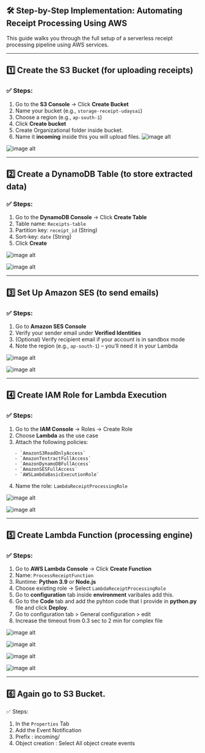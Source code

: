 ## 🛠️ Step-by-Step Implementation: Automating Receipt Processing Using AWS

This guide walks you through the full setup of a serverless receipt processing pipeline using AWS services.

---
## 1️⃣ Create the S3 Bucket (for uploading receipts) 

### ✅ Steps:
1. Go to the **S3 Console** → Click **Create Bucket**
2. Name your bucket (e.g., `storage-receipt-udaysai`)
3. Choose a region (e.g., `ap-south-1`)
4. Click **Create bucket**
5. Create Organizational folder inside bucket.
6. Name it **incoming** inside this you will upload files.
![image alt](https://github.com/udaysaithota/scanvaultproject/blob/2c23acecc61d927b0178b583838e8217ae81cda1/Screenshot%202025-07-17%20130816.png)


![image alt](https://github.com/udaysaithota/scanvaultproject/blob/beac5f3f30eac657a53265f8393ba64d690db170/Screenshot%202025-07-17%20110514.png)


---

## 2️⃣ Create a DynamoDB Table (to store extracted data)

### ✅ Steps:
1. Go to the **DynamoDB Console** → Click **Create Table**
2. Table name: `Receipts-table`
3. Partition key: `receipt_id` (String)
4. Sort-key: `date` (String)
5. Click **Create**


![image alt](https://github.com/udaysaithota/food-Waste-Reduction-Solution/blob/626257ca1c622ee0fa13fb60b9b905c910367a6d/Screenshot%202025-07-17%20111106.png)


![image alt](https://github.com/udaysaithota/food-Waste-Reduction-Solution/blob/626257ca1c622ee0fa13fb60b9b905c910367a6d/Screenshot%202025-07-17%20111143.png)


---

## 3️⃣ Set Up Amazon SES (to send emails)

### ✅ Steps:
1. Go to **Amazon SES Console**
2. Verify your sender email under **Verified Identities**
3. (Optional) Verify recipient email if your account is in sandbox mode
4. Note the region (e.g., `ap-south-1`) – you’ll need it in your Lambda

![image alt](https://github.com/udaysaithota/food-Waste-Reduction-Solution/blob/c761d7007c7338f48bb9f79fcd36c667e44568c1/Screenshot%202025-07-17%20112022.png)

![image alt](https://github.com/udaysaithota/food-Waste-Reduction-Solution/blob/c761d7007c7338f48bb9f79fcd36c667e44568c1/Screenshot%202025-07-17%20112057.png)


---


## 4️⃣ Create IAM Role for Lambda Execution

### ✅ Steps:
1. Go to the **IAM Console** → Roles → Create Role
2. Choose **Lambda** as the use case
3. Attach the following policies:
  
```
   - `AmazonS3ReadOnlyAccess`
   - `AmazonTextractFullAccess`
   - `AmazonDynamoDBFullAccess`
   - `AmazonSESFullAccess`
   - `AWSLambdaBasicExecutionRole`
```
4. Name the role: `LambdaReceiptProcessingRole`

![image alt](https://github.com/udaysaithota/food-Waste-Reduction-Solution/blob/c761d7007c7338f48bb9f79fcd36c667e44568c1/Screenshot%202025-07-17%20113125.png)

![image alt](https://github.com/udaysaithota/food-Waste-Reduction-Solution/blob/c761d7007c7338f48bb9f79fcd36c667e44568c1/Screenshot%202025-07-17%20113506.png)

---

## 5️⃣ Create Lambda Function (processing engine)

### ✅ Steps:
1. Go to **AWS Lambda Console** → Click **Create Function**
2. Name: `ProcessReceiptFunction`
3. Runtime: **Python 3.9** or **Node.js**
4. Choose existing role → Select `LambdaReceiptProcessingRole`
5. Go to **configuration** tab inside **environment** varibales add this.
6. Go to the **Code** tab and add the pyhton code that I provide in **python.py** file and click **Deploy**.
7. Go to configuration tab > General configuration  > edit
8. Increase the timeout from 0.3 sec to 2 min for complex file


![image alt](https://github.com/udaysaithota/food-Waste-Reduction-Solution/blob/23f7f24381cb685ecb60650ae9f2f4a8c3e980ea/Screenshot%202025-07-17%20115823.png)

![image alt](https://github.com/udaysaithota/food-Waste-Reduction-Solution/blob/23f7f24381cb685ecb60650ae9f2f4a8c3e980ea/Screenshot%202025-07-17%20121434.png)

![image alt](https://github.com/udaysaithota/food-Waste-Reduction-Solution/blob/23f7f24381cb685ecb60650ae9f2f4a8c3e980ea/Screenshot%202025-07-17%20121236.png)

![image alt](https://github.com/udaysaithota/food-Waste-Reduction-Solution/blob/23f7f24381cb685ecb60650ae9f2f4a8c3e980ea/Screenshot%202025-07-17%20122117.png)

---

## 6️⃣ Again go to S3 Bucket.
✅ Steps:
1. In the `Properties` Tab
2. Add the Event Notification 
3. Prefix : incoming/
4. Object creation : Select All object create events
